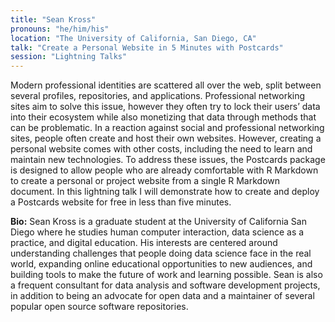 ```yaml
---
title: "Sean Kross"
pronouns: "he/him/his"
location: "The University of California, San Diego, CA"
talk: "Create a Personal Website in 5 Minutes with Postcards"
session: "Lightning Talks"
---
```


Modern professional identities are scattered all over the web, split between several profiles, repositories, and applications. Professional networking sites aim to solve this issue, however they often try to lock their users’ data into their ecosystem while also monetizing that data through methods that can be problematic. In a reaction against social and professional networking sites, people often create and host their own websites. However, creating a personal website comes with other costs, including the need to learn and maintain new technologies. To address these issues, the Postcards package is designed to allow people who are already comfortable with R Markdown to create a personal or project website from a single R Markdown document. In this lightning talk I will demonstrate how to create and deploy a Postcards website for free in less than five minutes.

__Bio:__ Sean Kross is a graduate student at the University of California San Diego where he studies human computer interaction, data science as a practice, and digital education. His interests are centered around understanding challenges that people doing data science face in the real world, expanding online educational opportunities to new audiences, and building tools to make the future of work and learning possible. Sean is also a frequent consultant for data analysis and software development projects, in addition to being an advocate for open data and a maintainer of several popular open source software repositories.
